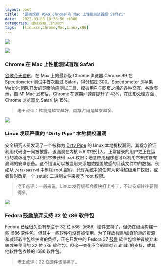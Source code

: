 ```yaml
---
layout: post
title:	"硬核观察 #569 Chrome 在 Mac 上性能测试首超 Safari"
date:	2022-03-08 18:36:50 +0800 
categories:	硬核观察 linuxcn 
tags:	[linuxcn,Chrome,Mac,Linux,x86]
---
```



![](/Asserts/Images//attachment/album/202203/08/183545ikdz31z9dkfctktf.jpg)


![](/Asserts/Images//attachment/album/202203/08/183555zzrwv6mfc6go729z.jpg)


### Chrome 在 Mac 上性能测试首超 Safari


[谷歌今天宣布](https://www.macrumors.com/2022/03/07/chrome-faster-safari-speedometer-benchmark/)，在 Mac 上的最新版 Chrome 浏览器 Chrome 99 在 Speedometer 测试中首次超过 Safari，得分超过 300。Speedometer 是苹果 WebKit 团队开发的网页响应测试工具，模拟用户与网页之间的各种交互。谷歌表示，自 M1 Mac 发布后，Chrome 在这期间速度提升了 43%，在图形处理方面，Chrome 浏览器比 Safari 快 15%。



> 
> 老王点评：性能是越来越好，内存占用是越来越多。
> 
> 
> 


![](/Asserts/Images//attachment/album/202203/08/183606cd3fsj5alaedje55.jpg)


### Linux 发现严重的 “Dirty Pipe” 本地提权漏洞


安全研究人员发现了一个被称为 [Dirty Pipe](https://dirtypipe.cm4all.com/) 的 Linux 本地提权漏洞，其概念验证利用代码也一同被披露。该漏洞在内核 5.8 中被引入。正常登录的用户或正在运行的流氓程序可以利用它来获得 root 权限；恶意应用程序也可以利用它来接管有漏洞的安卓设备。这个错误可以被滥用来添加或覆盖敏感的只读文件中的数据，例如从 `/etc/passwd` 中删除 root 密码，允许系统中的任何人获得超级用户权限，或者暂时改变一个 setuid 二进制文件来授予 root 权限。



> 
> 老王点评：一般来说，Linux 发行版都会很快打上补丁，不过安卓往往要慢得多。
> 
> 
> 


![](/Asserts/Images//attachment/album/202203/08/183626fk33m7cxa4iw4mmf.jpg)


### Fedora 鼓励放弃支持 32 位 x86 软件包


Fedora 已经很久没有专注于 32 位 x86（i686）硬件支持了，但仍在继续构建一些 i686 软件包，但其中一些软件包没有被使用。为了释放构建/编译阶段的资源和减轻软件包维护者的负担，正在开发中的 Fedora 37 [鼓励](https://www.phoronix.com/scan.php?page=news_item&px=Fedora-37-Stop-Unused-i686-Pkgs) 软件包维护者放弃末端或未使用的 32 位 x86 软件包。但这一变化不会影响对 multilib 的支持，或其他软件包依赖的 i686 软件包。



> 
> 老王点评：32 位硬件该落幕了。
> 
> 
>
